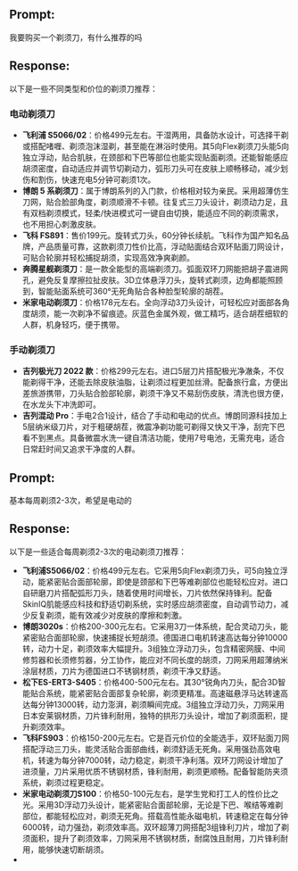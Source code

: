 ## Prompt:
我要购买一个剃须刀，有什么推荐的吗

## Response:
以下是一些不同类型和价位的剃须刀推荐：

### 电动剃须刀
- **飞利浦 S5066/02**：价格499元左右。干湿两用，具备防水设计，可选择干剃或搭配啫喱、剃须泡沫湿剃，甚至能在淋浴时使用。其5向Flex剃须刀头能5向独立浮动，贴合肌肤，在颈部和下巴等部位也能实现贴面剃须。还能智能感应胡须密度，自动适应并调节切剃动力，弧形刀头可在皮肤上顺畅移动，减少划伤和割伤，快速充电5分钟可剃须1次。
- **博朗 5 系剃须刀**：属于博朗系列的入门款，价格相对较为亲民。采用超薄仿生刀网，贴合脸部角度，剃须顺滑不卡顿。往复式三刀头设计，剃须动力足，且有双档剃须模式，轻柔/快进模式可一键自由切换，能适应不同的剃须需求，也不用担心刺激皮肤。
- **飞科 FS891**：售价199元。旋转式刀头，60分钟长续航。飞科作为国产知名品牌，产品质量可靠，这款剃须刀性价比高，浮动贴面结合双环贴面刀网设计，可贴合轮廓并轻松捕捉胡须，实现高效净爽剃颜。
- **奔腾星舰剃须刀**：是一款全能型的高端剃须刀。弧面双环刀网能把胡子震进网孔，避免反复摩擦拉扯皮肤。3D立体悬浮刀头，旋转式剃须，边角都能照顾到，智能贴面系统可360°无死角贴合各种脸型轮廓的胡茬。
- **米家电动剃须刀**：价格178元左右。全向浮动3刀头设计，可轻松应对面部各角度胡须，能一次剃净不留痕迹。灰蓝色金属外观，做工精巧，适合胡茬细软的人群，机身轻巧，便于携带。

### 手动剃须刀
- **吉列极光刀 2022 款**：价格299元左右。进口5层刀片搭配极光净澈条，不仅能剃得干净，还能去除皮肤油脂，让剃须过程更加丝滑。配备旅行盒，方便出差旅游携带，刀头贴合脸部轮廓，剃须干净又不易刮伤皮肤，清洗也很方便，在水龙头下冲洗即可。
- **吉列混动 Pro**：手电2合1设计，结合了手动和电动的优点。博朗同源科技加上5层纳米级刀片，对于粗硬胡茬，微震净剃功能可剃得又快又干净，刮完下巴看不到黑点。具备微震水洗一键自清洁功能，使用7号电池，无需充电，适合日常赶时间又追求干净度的人群。

## Prompt:
基本每周剃须2-3次，希望是电动的

## Response:
以下是一些适合每周剃须2-3次的电动剃须刀推荐：
- **飞利浦S5066/02**：价格499元左右。它采用5向Flex剃须刀头，可5向独立浮动，能紧密贴合面部轮廓，即使是颈部和下巴等难剃部位也能轻松应对。进口自研磨刀片搭配弧形刀头，随着使用时间增长，刀片依然保持锋利。配备SkinIQ肌能感应科技和舒适切剃系统，实时感应胡须密度，自动调节动力，减少反复剃须，能有效减少对皮肤的摩擦和刺激。
- **博朗3020s**：价格200-300元左右。它采用3刀一体系统，配合灵动刀头，能紧密贴合面部轮廓，快速捕捉长短胡须。德国进口电机转速高达每分钟10000转，动力十足，剃须效率大幅提升。3组独立浮动刀头，包含精密网膜、中间修剪器和长须修剪器，分工协作，能应对不同长度的胡须，刀网采用超薄纳米涂层材质，刀片为德国进口不锈钢材质，剃须干净又舒适。
- **松下ES-ERT3-S405**：价格400-500元左右。其30°锐角内刀头，配合3D智能贴合系统，能紧密贴合面部复杂轮廓，剃须更精准。高速磁悬浮马达转速高达每分钟13000转，动力澎湃，剃须瞬间完成。3组独立浮动刀头，刀网采用日本安莱钢材质，刀片锋利耐用，独特的拱形刀头设计，增加了剃须面积，提升剃须效率。
- **飞科FS903**：价格150-200元左右。它是百元价位的全能选手，双环贴面刀网搭配浮动三刀头，能灵活贴合面部曲线，剃须舒适无死角。采用强劲高效电机，转速为每分钟7000转，动力稳定，剃须干净利落。双环刀网设计增加了进须量，刀片采用优质不锈钢材质，锋利耐用，剃须更顺畅。配备智能防夹须系统，剃须过程更稳定。
- **米家电动剃须刀S100**：价格50-100元左右，是学生党和打工人的性价比之光。采用3D浮动刀头设计，能紧密贴合面部轮廓，无论是下巴、喉结等难剃部位，都能轻松应对，剃须无死角。搭载高性能永磁电机，转速稳定在每分钟6000转，动力强劲，剃须效率高。双环超薄刀网搭配3组锋利刀片，增加了剃须面积，提升了剃须效率，刀网采用不锈钢材质，耐腐蚀且耐用，刀片锋利耐用，能够快速切断胡须。
- 
